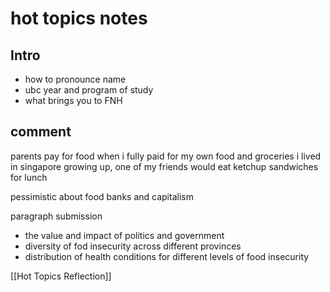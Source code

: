 # hot topics notes
## Intro
- how to pronounce name
- ubc year and program of study
- what brings you to FNH
## comment
parents pay for food
when i fully paid for my own food and groceries i lived in singapore
growing up, one of my friends would eat ketchup sandwiches for lunch

pessimistic about food banks and capitalism



paragraph submission
- the value and impact of politics and government
- diversity of fod insecurity across different provinces
- distribution of health conditions for different levels of food insecurity

[[Hot Topics Reflection]]